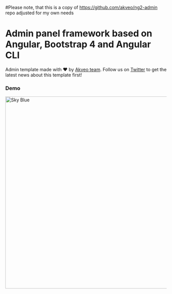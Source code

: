 #Please note, that this is a copy of https://github.com/akveo/ng2-admin repo adjusted for my own needs

# Admin panel framework based on Angular, Bootstrap 4 and Angular CLI

Admin template made with :heart:  by [Akveo team](http://akveo.com/). Follow us on [Twitter](https://twitter.com/akveo_inc) to get the latest news about this template first!

### Demo

<img src="http://i.imgur.com/QK9AzHj.jpg" width="600" alt="Sky Blue"/>

